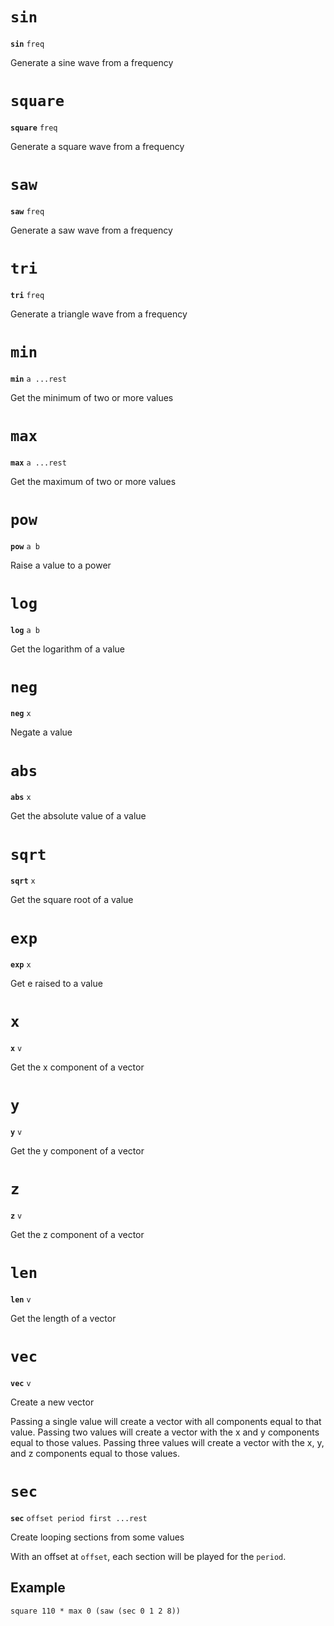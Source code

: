 # `sin`
**`sin`** `freq`

Generate a sine wave from a frequency

# `square`
**`square`** `freq`

Generate a square wave from a frequency

# `saw`
**`saw`** `freq`

Generate a saw wave from a frequency

# `tri`
**`tri`** `freq`

Generate a triangle wave from a frequency

# `min`
**`min`** `a ...rest`

Get the minimum of two or more values

# `max`
**`max`** `a ...rest`

Get the maximum of two or more values

# `pow`
**`pow`** `a b`

Raise a value to a power

# `log`
**`log`** `a b`

Get the logarithm of a value

# `neg`
**`neg`** `x`

Negate a value

# `abs`
**`abs`** `x`

Get the absolute value of a value

# `sqrt`
**`sqrt`** `x`

Get the square root of a value

# `exp`
**`exp`** `x`

Get e raised to a value

# `x`
**`x`** `v`

Get the x component of a vector

# `y`
**`y`** `v`

Get the y component of a vector

# `z`
**`z`** `v`

Get the z component of a vector

# `len`
**`len`** `v`

Get the length of a vector

# `vec`
**`vec`** `v`

Create a new vector

Passing a single value will create a vector with all components equal to that value.
Passing two values will create a vector with the x and y components equal to those values.
Passing three values will create a vector with the x, y, and z components equal to those values.

# `sec`
**`sec`** `offset period first ...rest`

Create looping sections from some values

With an offset at `offset`, each section will be played for the `period`.

## Example
```
square 110 * max 0 (saw (sec 0 1 2 8))
```

